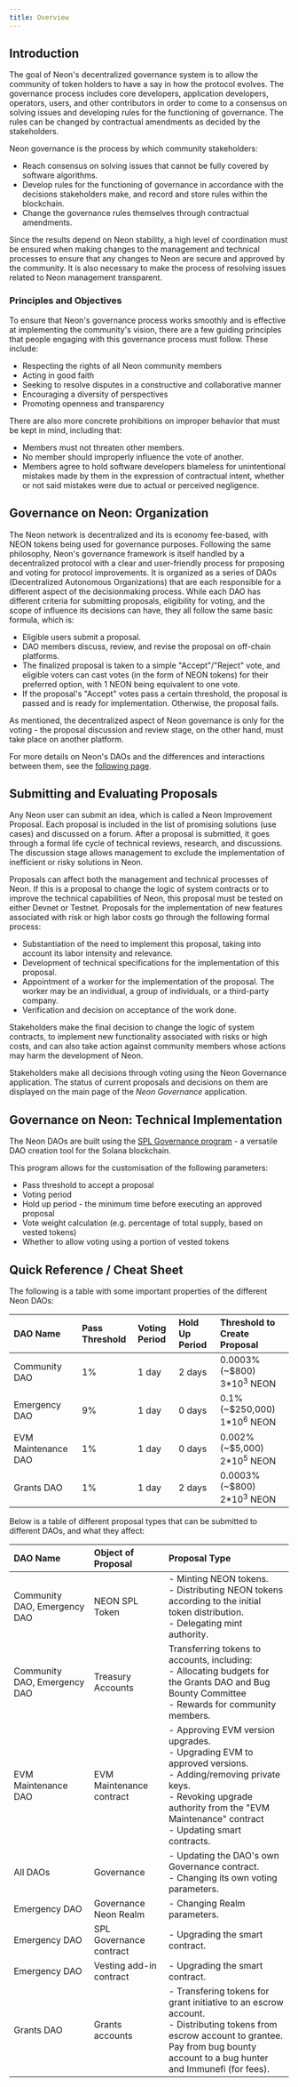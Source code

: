 ```yaml
---
title: Overview
---
```


## Introduction

The goal of Neon's decentralized governance system is to allow the community of token holders to have a say in how the protocol evolves. The governance process includes core developers, application developers, operators, users, and other contributors in order to come to a consensus on solving issues and developing rules for the functioning of governance. The rules can be changed by contractual amendments as decided by the stakeholders.

Neon governance is the process by which community stakeholders:
  * Reach consensus on solving issues that cannot be fully covered by software algorithms.
  * Develop rules for the functioning of governance in accordance with the decisions stakeholders make, and record and store rules within the blockchain.
  * Change the governance rules themselves through contractual amendments.

Since the results depend on Neon stability, a high level of coordination must be ensured when making changes to the management and technical processes to ensure that any changes to Neon are secure and approved by the community. It is also necessary to make the process of resolving issues related to Neon management transparent.

### Principles and Objectives

To ensure that Neon's governance process works smoothly and is effective at implementing the community's vision, there are a few guiding principles that people engaging with this governance process must follow. These include:

* Respecting the rights of all Neon community members
* Acting in good faith
* Seeking to resolve disputes in a constructive and collaborative manner
* Encouraging a diversity of perspectives
* Promoting openness and transparency

There are also more concrete prohibitions on improper behavior that must be kept in mind, including that:

* Members must not threaten other members.
* No member should improperly influence the vote of another.
* Members agree to hold software developers blameless for unintentional mistakes made by them in the expression of contractual intent, whether or not said mistakes were due to actual or perceived negligence.

## Governance on Neon: Organization

The Neon network is decentralized and its is economy fee-based, with NEON tokens being used for governance purposes. Following the same philosophy, Neon's governance framework is itself handled by a decentralized protocol with a clear and user-friendly process for proposing and voting for protocol improvements. It is organized as a series of DAOs (Decentralized Autonomous Organizations) that are each responsible for a different aspect of the decisionmaking process. While each DAO has different criteria for submitting proposals, eligibility for voting, and the scope of influence its decisions can have, they all follow the same basic formula, which is:

* Eligible users submit a proposal.
* DAO members discuss, review, and revise the proposal on off-chain platforms.
* The finalized proposal is taken to a simple "Accept"/"Reject" vote, and eligible voters can cast votes (in the form of NEON tokens) for their preferred option, with 1 NEON being equivalent to one vote.
* If the proposal's "Accept" votes pass a certain threshold, the proposal is passed and is ready for implementation. Otherwise, the proposal fails.

As mentioned, the decentralized aspect of Neon governance is only for the voting - the proposal discussion and review stage, on the other hand, must take place on another platform. 

For more details on Neon's DAOs and the differences and interactions between them, see the [following page](/docs/governance/neon_daos/).

## Submitting and Evaluating Proposals

Any Neon user can submit an idea, which is called a Neon Improvement Proposal. Each proposal is included in the list of promising solutions (use cases) and discussed on a forum. After a proposal is submitted, it goes through a formal life cycle of technical reviews, research, and discussions. The discussion stage allows management to exclude the implementation of inefficient or risky solutions in Neon.

Proposals can affect both the management and technical processes of Neon. If this is a proposal to change the logic of system contracts or to improve the technical capabilities of Neon, this proposal must be tested on either Devnet or Testnet. Proposals for the implementation of new features associated with risk or high labor costs go through the following formal process:

  * Substantiation of the need to implement this proposal, taking into account its labor intensity and relevance.
  * Development of technical specifications for the implementation of this proposal.
  * Appointment of a worker for the implementation of the proposal. The worker may be an individual, a group of individuals, or a third-party company.
  * Verification and decision on acceptance of the work done.

Stakeholders make the final decision to change the logic of system contracts, to implement new functionality associated with risks or high costs, and can also take action against community members whose actions may harm the development of Neon.

Stakeholders make all decisions through voting using the Neon Governance application. The status of current proposals and decisions on them are displayed on the main page of the *Neon Governance* application.

## Governance on Neon: Technical Implementation

The Neon DAOs are built using the [SPL Governance program](https://github.com/solana-labs/solana-program-library/tree/master/governance) - a versatile DAO creation tool for the Solana blockchain.

This program allows for the customisation of the following parameters:

* Pass threshold to accept a proposal
* Voting period
* Hold up period - the minimum time before executing an approved proposal
* Vote weight calculation (e.g. percentage of total supply, based on vested tokens)
* Whether to allow voting using a portion of vested tokens

## Quick Reference / Cheat Sheet

The following is a table with some important properties of the different Neon DAOs:

DAO Name | Pass Threshold | Voting Period | Hold Up Period | Threshold to Create Proposal
:-|:-|:-|:-|:-
Community DAO | 1% | 1 day | 2 days | 0.0003% (~$800)<br /> 3*10<sup>3</sup> NEON
Emergency DAO | 9% | 1 day | 0 days | 0.1% (~$250,000)<br /> 1*10<sup>6</sup> NEON
EVM Maintenance DAO | 1% | 1 day | 0 days | 0.002% (~$5,000)<br /> 2*10<sup>5</sup> NEON
Grants DAO | 1% | 1 day | 2 days | 0.0003% (~$800)<br /> 2*10<sup>3</sup> NEON


Below is a table of different proposal types that can be submitted to different DAOs, and what they affect:

DAO Name | Object of Proposal | Proposal Type
:-|:-|:-
Community DAO, Emergency DAO | NEON SPL Token | - Minting NEON tokens.<br />- Distributing NEON tokens according to the initial token distribution.<br />- Delegating mint authority.
Community DAO, Emergency DAO | Treasury Accounts | Transferring tokens to accounts, including:<br />- Allocating budgets for the Grants DAO and Bug Bounty Committee<br />- Rewards for community members.
EVM Maintenance DAO | EVM Maintenance contract | - Approving EVM version upgrades.<br />- Upgrading EVM to approved versions.<br />- Adding/removing private keys.<br />- Revoking upgrade authority from the "EVM Maintenance" contract<br />- Updating smart contracts.
All DAOs | Governance | - Updating the DAO's own Governance contract.<br />- Changing its own voting parameters.
Emergency DAO | Governance Neon Realm | - Changing Realm parameters.
Emergency DAO | SPL Governance contract | - Upgrading the smart contract.
Emergency DAO | Vesting add-in contract | - Upgrading the smart contract.
Grants DAO | Grants accounts | - Transfering tokens for grant initiative to an escrow account.<br />- Distributing tokens from escrow account to grantee.<br />Pay from bug bounty account to a bug hunter and Immunefi (for fees).
